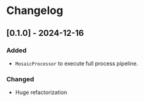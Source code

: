 # Changelog

## [0.1.0] - 2024-12-16
### Added
- `MosaicProcessor` to execute full process pipeline.

### Changed
- Huge refactorization